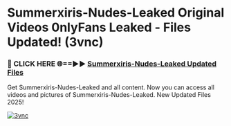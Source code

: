 # Summerxiris-Nudes-Leaked Original Videos 0nlyFans Leaked - Files Updated! (3vnc)

<h3>🔴 CLICK HERE 🌐==►► <a href="https://tinyurl.com/yc6ubb5a" rel="nofollow">Summerxiris-Nudes-Leaked Updated Files</a></h3>

Get Summerxiris-Nudes-Leaked and all content. Now you can access all videos and pictures of Summerxiris-Nudes-Leaked. New Updated Files 2025!

[![3vnc](https://i.imgur.com/7eu0CRL.gif)](https://tinyurl.com/yc6ubb5a)
